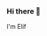 ### Hi there 👋
I'm Elif
<!--
**utopica/utopica** is a ✨ _special_ ✨ repository because its `README.md` (this file) appears on your GitHub profile.

Here are some ideas to get you started:

- 🔭 I’m currently working on my student project.
- 🌱 I’m currently learning backend developing
-->
